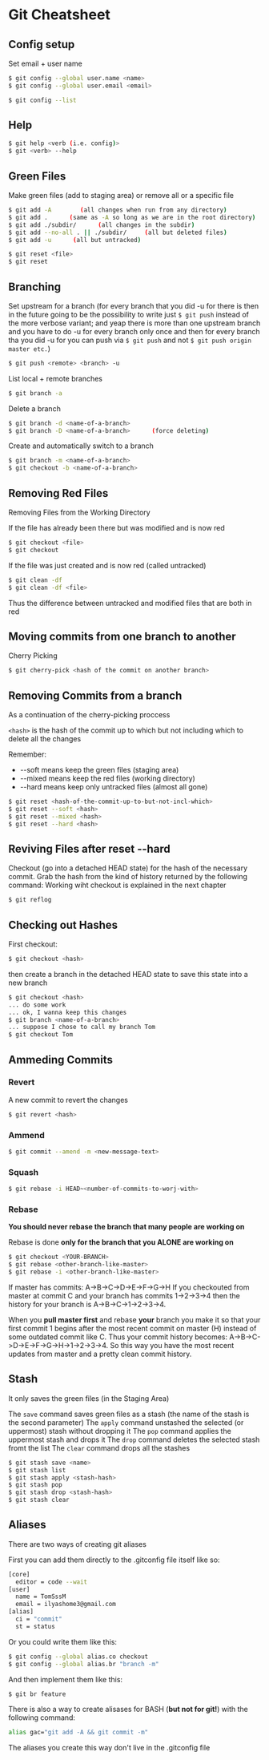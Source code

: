 # Git Cheatsheet

## Config setup

Set email + user name

``` bash
$ git config --global user.name <name>
$ git config --global user.email <email>

$ git config --list
```

## Help

``` bash
$ git help <verb (i.e. config)>
$ git <verb> --help
```

## Green Files

Make green files (add to staging area) or remove all or a specific file

``` bash
$ git add -A        (all changes when run from any directory)
$ git add .      (same as -A so long as we are in the root directory)
$ git add ./subdir/      (all changes in the subdir)
$ git add --no-all . || ./subdir/     (all but deleted files)
$ git add -u      (all but untracked)

$ git reset <file>
$ git reset
```

## Branching
Set upstream for a branch (for every branch that you did -u for there is then in the future going to be the possibility to write just `$ git push` instead of the more verbose variant; and yeap there is more than one upstream branch and you have to do -u for every branch only once and then for every branch tha you did -u for you can push via `$ git push` and not `$ git push origin master etc.`)
``` bash
$ git push <remote> <branch> -u
```
List local + remote branches
``` bash
$ git branch -a
```

Delete a branch
``` bash
$ git branch -d <name-of-a-branch>
$ git branch -D <name-of-a-branch>      (force deleting)
```

Create and automatically switch to a branch
``` bash
$ git branch -m <name-of-a-branch>
$ git checkout -b <name-of-a-branch>
```

## Removing Red Files
Removing Files from the Working Directory

If the file has already been there but was modified and is now red
``` bash
$ git checkout <file>
$ git checkout
```

If the file was just created and is now red (called untracked)

```bash
$ git clean -df
$ git clean -df <file>
```

Thus the difference between untracked and modified files that are both in red

## Moving commits from one branch to another
Cherry Picking
``` bash
$ git cherry-pick <hash of the commit on another branch>
```

## Removing Commits from a branch
As a continuation of the cherry-picking proccess

`<hash>` is the hash of the commit up to which but not including which to delete all the changes

Remember:
- --soft means keep the green files (staging area)
- --mixed means keep the red files (working directory)
- --hard means keep only untracked files (almost all gone)
``` bash
$ git reset <hash-of-the-commit-up-to-but-not-incl-which>
$ git reset --soft <hash>
$ git reset --mixed <hash>
$ git reset --hard <hash>
```

## Reviving Files after reset --hard
Checkout (go into a detached HEAD state) for the hash of the necessary commit. Grab the hash from the kind of history returned by the following command:
Working wiht checkout is explained in the next chapter

``` bash
$ git reflog
```

## Checking out Hashes
First checkout:
``` bash
$ git checkout <hash>
```

then create a branch in the detached HEAD state to save this state into a new branch
``` bash
$ git checkout <hash>
... do some work
... ok, I wanna keep this changes
$ git branch <name-of-a-branch>
... suppose I chose to call my branch Tom
$ git checkout Tom
```

## Ammeding Commits
### Revert
A new commit to revert the changes
``` bash
$ git revert <hash>
```
### Ammend
``` bash
$ git commit --amend -m <new-message-text>
```

### Squash
``` bash
$ git rebase -i HEAD~<number-of-commits-to-worj-with>
```

### Rebase
__You should never rebase the branch that many people are working on__

Rebase is done __only for the branch that you ALONE are working on__

``` bash
$ git checkout <YOUR-BRANCH>
$ git rebase <other-branch-like-master>
$ git rebase -i <other-branch-like-master>
```
If master has commits: A->B->C->D->E->F->G->H
If you checkouted from master at commit C and your branch has commits
1->2->3->4 then the history for your branch is A->B->C->1->2->3->4.

When you __pull master first__ and rebase __your__ branch you make it so that your first commit 1 begins after the most recent commit on master (H) instead of some outdated commit like C. Thus your commit history becomes:
A->B->C->D->E->F->G->H->1->2->3->4. So this way you have the most recent updates from master and a pretty clean commit history.

## Stash

It only saves the green files (in the Staging Area)

The `save` command saves green files as a stash (the name of the stash is the second parameter)
The `apply` command unstashed the selected (or uppermost) stash without dropping it
The `pop` command applies the uppermost stash and drops it
The `drop` command deletes the selected stash fromt the list
The `clear` command drops all the stashes
``` bash
$ git stash save <name>
$ git stash list
$ git stash apply <stash-hash>
$ git stash pop
$ git stash drop <stash-hash>
$ git stash clear
```

## Aliases
There are two ways of creating git aliases

First you can add them directly to the .gitconfig file itself like so:

```bash
[core]
  editor = code --wait
[user]
  name = TomSssM
  email = ilyashome3@gmail.com
[alias]
  ci = "commit"
  st = status
```
Or you could write them like this:

```bash
$ git config --global alias.co checkout
$ git config --global alias.br "branch -m"
```

And then implement them like this:



```bash
$ git br feature
```

There is also a way to create alisases for BASH (__but not for git!__) with the following command:
```bash
alias gac="git add -A && git commit -m"
```
The aliases you create this way don't live in the .gitconfig file
